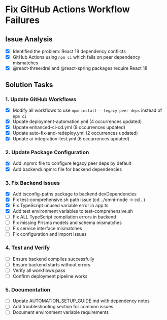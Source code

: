 # Fix GitHub Actions Workflow Failures

## Issue Analysis
- [x] Identified the problem: React 19 dependency conflicts
- [x] GitHub Actions using `npm ci` which fails on peer dependency mismatches
- [x] @react-three/drei and @react-spring packages require React 18

## Solution Tasks

### 1. Update GitHub Workflows
- [x] Modify all workflows to use `npm install --legacy-peer-deps` instead of `npm ci`
- [x] Update deployment-automation.yml (4 occurrences updated)
- [x] Update enhanced-ci-cd.yml (9 occurrences updated)
- [x] Update auto-fix-and-redeploy.yml (2 occurrences updated)
- [x] Update ai-integration-test.yml (6 occurrences updated)

### 2. Update Package Configuration
- [x] Add .npmrc file to configure legacy peer deps by default
- [x] Add backend/.npmrc file for backend dependencies

### 3. Fix Backend Issues
- [x] Add tsconfig-paths package to backend devDependencies
- [x] Fix test-comprehensive.sh path issue (cd ../omni-node -> cd ..)
- [x] Fix TypeScript unused variable error in app.ts
- [x] Add test environment variables to test-comprehensive.sh
- [ ] Fix ALL TypeScript compilation errors in backend
- [ ] Fix missing Prisma models and schema mismatches
- [ ] Fix service interface mismatches
- [ ] Fix configuration and import issues

### 4. Test and Verify
- [ ] Ensure backend compiles successfully
- [ ] Ensure backend starts without errors
- [ ] Verify all workflows pass
- [ ] Confirm deployment pipeline works

### 5. Documentation
- [ ] Update AUTOMATION_SETUP_GUIDE.md with dependency notes
- [ ] Add troubleshooting section for common issues
- [ ] Document environment variable requirements